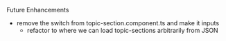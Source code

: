 Future Enhancements
* remove the switch from topic-section.component.ts and make it inputs
  * refactor to where we can load topic-sections arbitrarily from JSON
